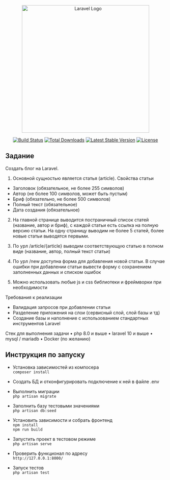 <p align="center"><a href="https://laravel.com" target="_blank"><img src="https://raw.githubusercontent.com/laravel/art/master/logo-lockup/5%20SVG/2%20CMYK/1%20Full%20Color/laravel-logolockup-cmyk-red.svg" width="400" alt="Laravel Logo"></a></p>

<p align="center">
<a href="https://github.com/laravel/framework/actions"><img src="https://github.com/laravel/framework/workflows/tests/badge.svg" alt="Build Status"></a>
<a href="https://packagist.org/packages/laravel/framework"><img src="https://img.shields.io/packagist/dt/laravel/framework" alt="Total Downloads"></a>
<a href="https://packagist.org/packages/laravel/framework"><img src="https://img.shields.io/packagist/v/laravel/framework" alt="Latest Stable Version"></a>
<a href="https://packagist.org/packages/laravel/framework"><img src="https://img.shields.io/packagist/l/laravel/framework" alt="License"></a>
</p>

## Задание

Создать блог на Laravel.

1. Основной сущностью является статья (article). Свойства статьи  
- Заголовок (обязательное, не более 255 символов)
- Автор (не более 100 символов, может быть пустым)
- Бриф (обязательно, не более 500 символов)
- Полный текст (обязательное)
- Дата создания (обязательное)  

2. На главной странице выводится постраничный список статей (название, автор и бриф), с каждой статьи есть ссылка на полную версию статьи. На одну страницу выводим не более 5 статей, более новые статьи выводятся первыми.    

3. По урл /article/{article} выводим соответствующую статью в полном виде (название, автор, полный текст статьи)    

4. По урл /new доступна форма для добавления новой статьи. В случае ошибки при добавлении статьи вывести форму с сохранением заполненных данных и списком ошибок    

5. Можно использовать любые js и css библиотеки и фреймворки при необходимости    


Требования к реализации
- Валидация запросов при добавлении статьи
- Разделение приложения на слои (сервисный слой, слой базы и тд)
- Создание базы и наполнение с использованием стандартных инструментов Laravel  


Стек для выполнения задачи
    • php 8.0 и выше
    • laravel 10 и выше
    • mysql / mariadb
    • Docker (по желанию)


## Инструкция по запуску

-  Установка зависимостей из компосера  
   ```composer install```

-  Создать БД и отконфигурировать подключение к ней в файле .env

-  Выполнить миграции  
   ```php artisan migrate```

-  Заполнить базу тестовыми значениями  
   ```php artisan db:seed```  

-  Установить зависимости и собрать фронтенд  
   ```npm install```  
   ```npm run build```  

-  Запустить проект в тестовом режиме  
   ```php artisan serve```  

-  Проверить функционал по адресу  
   ```http://127.0.0.1:8000/```

-  Запуск тестов  
   ```php artisan test```
